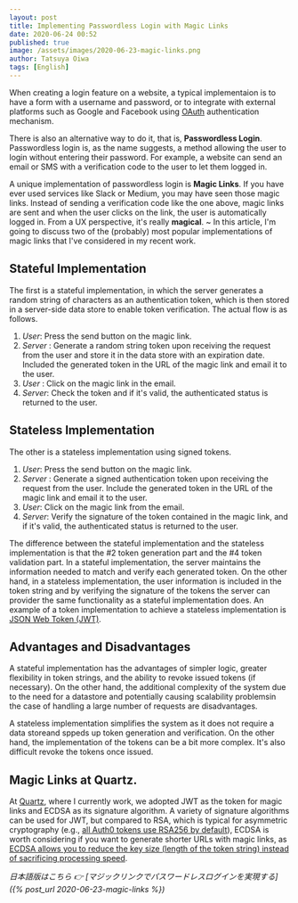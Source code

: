 ```yaml
---
layout: post
title: Implementing Passwordless Login with Magic Links
date: 2020-06-24 00:52
published: true
image: /assets/images/2020-06-23-magic-links.png
author: Tatsuya Oiwa
tags: [English]
---
```


When creating a login feature on a website, a typical implementaion is to have a form with  a username and password, or to integrate with external platforms such as Google and Facebook using [OAuth](https://oauth.net/) authentication mechanism.

There is also an alternative way to do it, that is, **Passwordless Login**. Passwordless login is, as the name suggests, a method allowing the user to login without entering their password. For example, a website can send an email or SMS with a verification code to the user to let them logged in.

A unique implementation of passwordless login is **Magic Links**. If you have ever used services like Slack or Medium, you may have seen those magic links. Instead of sending a verification code like the one above, magic links are sent and when the user clicks on the link, the user is automatically logged in. From a UX perspective, it's really **magical**.
~
In this article, I'm going to discuss two of the (probably) most popular implementations of magic links that I've considered in my recent work.

## Stateful Implementation

The first is a stateful implementation, in which the server generates a random string of characters as an authentication token, which is then stored in a server-side data store to enable token verification. The actual flow is as follows.

1. *User*: Press the send button on the magic link.
2. *Server* : Generate a random string token upon receiving the request from the user and store it in the data store with an expiration date. Included the generated token in the URL of the magic link and email it to the user.
3. *User* : Click on the magic link in the email.
4. *Server*: Check the token and if it's valid, the authenticated status is returned to the user.

## Stateless Implementation

The other is a stateless implementation using signed tokens.

1. *User*: Press the send button on the magic link.
2. *Server* : Generate a signed authentication token upon receiving the request from the user. Include the generated token in the URL of the magic link and email it to the user.
3. *User*: Click on the magic link from the email.
4. *Server*: Verify the signature of the token contained in the magic link, and if it's valid, the authenticated status is returned to the user.

The difference between the stateful implementation and the stateless implementation is that the #2 token generation part and the #4 token validation part. In a stateful implementation, the server maintains the information needed to match and verify each generated token. On the other hand, in a stateless implementation, the user information is included in the token string and by verifying the signature of the tokens the server can provider the same functionality as a stateful implementation does. An example of a token implementation to achieve a stateless implementation is [JSON Web Token (JWT)](https://jwt.io/).

## Advantages and Disadvantages

A stateful implementation has the advantages of simpler logic, greater flexibility in token strings, and the ability to revoke issued tokens (if necessary). On the other hand, the additional complexity of the system due to the need for a datastore and potentially causing scalability problemsin the case of handling a large number of requests are disadvantages.

A stateless implementation simplifies the system as it does not require a data storeand sppeds up token generation and verification. On the other hand, the implementation of the tokens can be a bit more complex. It's also difficult revoke the tokens once issued.

## Magic Links at Quartz.

At [Quartz](https://qz.com), where I currently work, we adopted JWT as the token for magic links and ECDSA as its signature algorithm. A variety of signature algorithms can be used for JWT, but compared to RSA, which is typical for asymmetric cryptography (e.g., [all Auth0 tokens use RSA256 by default](https://community.auth0.com/t/jwt-signing-algorithms-rs256-vs-hs256/7720/5)), ECDSA is worth considering if you want to generate shorter URLs with magic links, as [ECDSA allows you to reduce the key size (length of the token string) instead of sacrificing processing speed](https://auth0.com/blog/json-web-token-signing-algorithms-overview/#RSA-and-ECDSA-algorithms).

*日本語版はこちら 👉 [マジックリンクでパスワードレスログインを実現する]({% post_url 2020-06-23-magic-links %})*